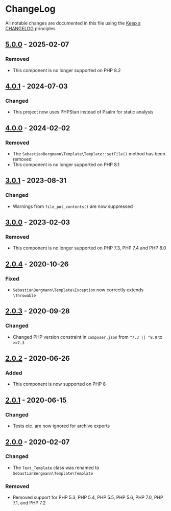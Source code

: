# ChangeLog

All notable changes are documented in this file using the [Keep a CHANGELOG](http://keepachangelog.com/) principles.

## [5.0.0] - 2025-02-07

### Removed

* This component is no longer supported on PHP 8.2

## [4.0.1] - 2024-07-03

### Changed

* This project now uses PHPStan instead of Psalm for static analysis

## [4.0.0] - 2024-02-02

### Removed

* The `SebastianBergmann\Template\Template::setFile()` method has been removed
* This component is no longer supported on PHP 8.1

## [3.0.1] - 2023-08-31

### Changed

* Warnings from `file_put_contents()` are now suppressed

## [3.0.0] - 2023-02-03

### Removed

* This component is no longer supported on PHP 7.3, PHP 7.4 and PHP 8.0

## [2.0.4] - 2020-10-26

### Fixed

* `SebastianBergmann\Template\Exception` now correctly extends `\Throwable`

## [2.0.3] - 2020-09-28

### Changed

* Changed PHP version constraint in `composer.json` from `^7.3 || ^8.0` to `>=7.3`

## [2.0.2] - 2020-06-26

### Added

* This component is now supported on PHP 8

## [2.0.1] - 2020-06-15

### Changed

* Tests etc. are now ignored for archive exports

## [2.0.0] - 2020-02-07

### Changed

* The `Text_Template` class was renamed to `SebastianBergmann\Template\Template`

### Removed

* Removed support for PHP 5.3, PHP 5.4, PHP 5.5, PHP 5.6, PHP 7.0, PHP 7.1, and PHP 7.2 

[5.0.0]: https://github.com/sebastianbergmann/php-text-template/compare/4.0...5.0.0
[4.0.1]: https://github.com/sebastianbergmann/php-text-template/compare/4.0.0...4.0.1
[4.0.0]: https://github.com/sebastianbergmann/php-text-template/compare/3.0...4.0.0
[3.0.1]: https://github.com/sebastianbergmann/php-text-template/compare/3.0.0...3.0.1
[3.0.0]: https://github.com/sebastianbergmann/php-text-template/compare/2.0.4...3.0.0
[2.0.4]: https://github.com/sebastianbergmann/php-text-template/compare/2.0.3...2.0.4
[2.0.3]: https://github.com/sebastianbergmann/php-text-template/compare/2.0.2...2.0.3
[2.0.2]: https://github.com/sebastianbergmann/php-text-template/compare/2.0.1...2.0.2
[2.0.1]: https://github.com/sebastianbergmann/php-text-template/compare/2.0.0...2.0.1
[2.0.0]: https://github.com/sebastianbergmann/php-text-template/compare/1.2.1...2.0.0
